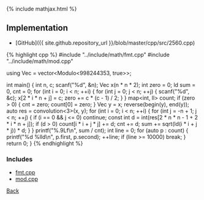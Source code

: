 {% include mathjax.html %}



## Implementation

- [GitHub]({{ site.github.repository_url }}/blob/master/cpp/src/2560.cpp)

{% highlight cpp %}
#include "../include/math/fmt.cpp"
#include "../include/math/mod.cpp"

using Vec = vector<Modulo<998244353, true>>;

int main() {
  int n, c;
  scanf("%d", &n);
  Vec x(n * n * 2);
  int zero = 0;
  ld sum = 0, cnt = 0;
  for (int i = 0; i < n; ++i) {
    for (int j = 0; j < n; ++j) {
      scanf("%d", &c);
      x[2 * i * n + j] = c;
      zero += c * (c - 1) / 2;
    }
  }
  map<int, ll> count;
  if (zero > 0) {
    cnt = zero;
    count[0] = zero;
  }
  Vec y = x;
  reverse(begin(y), end(y));
  auto res = convolution<3>(x, y);
  for (int i = 0; i < n; ++i) {
    for (int j = -n + 1; j < n; ++j) {
      if (i == 0 && j <= 0)
        continue;
      const int d = int(res[2 * n * n - 1 + 2 * i * n + j]);
      if (d > 0)
        count[i * i + j * j] += d;
      cnt += d;
      sum += sqrt(ld(i * i + j * j)) * d;
    }
  }
  printf("%.9Lf\n", sum / cnt);
  int line = 0;
  for (auto p : count) {
    printf("%d %lld\n", p.first, p.second);
    ++line;
    if (line >= 10000)
      break;
  }
  return 0;
}
{% endhighlight %}

### Includes

- [fmt.cpp](../include/math/fmt)
- [mod.cpp](../include/math/mod)

[Back](..)
